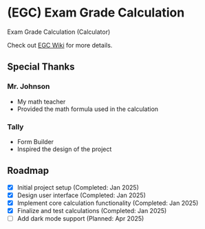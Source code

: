 # (EGC) Exam Grade Calculation
Exam Grade Calculation (Calculator)

Check out [EGC Wiki](https://github.com/itsmike613/EGC/wiki) for more details.

## Special Thanks

### Mr. Johnson
- My math teacher
- Provided the math formula used in the calculation

### Tally
- Form Builder
- Inspired the design of the project

## Roadmap
- [x] Initial project setup (Completed: Jan 2025)
- [x] Design user interface (Completed: Jan 2025)
- [x] Implement core calculation functionality (Completed: Jan 2025)
- [x] Finalize and test calculations (Completed: Jan 2025)
- [ ] Add dark mode support (Planned: Apr 2025)
